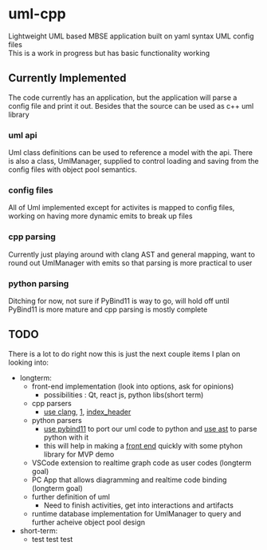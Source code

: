 # uml-cpp
Lightweight UML based MBSE application built on yaml syntax UML config files    
This is a work in progress but has basic functionality working

## Currently Implemented
The code currently has an application, but the application will parse a config
file and print it out. Besides that the source can be used as c++ uml library

### uml api
Uml class definitions can be used to reference a model with the api. There is 
also a class, UmlManager, supplied to control loading and saving from the config files
with object pool semantics.

### config files
All of Uml implemented except for activites is mapped to config files, working on
having more dynamic emits to break up files

### cpp parsing
Currently just playing around with clang AST and general mapping, want to round out 
UmlManager with emits so that parsing is more practical to user

### python parsing
Ditching for now, not sure if PyBind11 is way to go, will hold off until PyBind11 is
more mature and cpp parsing is mostly complete

## TODO
There is a lot to do right now this is just the next couple items I plan on looking into:  
  * longterm:      
    * front-end implementation (look into options, ask for opinions)    
      * possibilities : Qt, react js, python libs(short term)    
    * cpp parsers    
      * [use clang](https://shaharmike.com/cpp/libclang/?fbclid=IwAR1Y9PBig4Hd6bxmNERySpGAk2V09iCThrWuZ3Vb31LFAMG33pa1_kGVQZo), [1](https://clang.llvm.org/get_started.html), [index_header](https://clang.llvm.org/doxygen/Index_8h_source.html#l01562)    
    * python parsers  
      * [use pybind11](https://realpython.com/python-bindings-overview/) to port our uml code to python and [use ast](https://docs.python.org/3/library/ast.html#module-ast)  to parse python with it  
      * this will help in making a [front end](https://wiki.python.org/moin/WebFrameworks) quickly with some ptyhon library for MVP demo    
    * VSCode extension to realtime graph code as user codes (longterm goal)   
    * PC App that allows diagramming and realtime code binding (longterm goal)
    * further definition of uml    
      * Need to finish activities, get into interactions and artifacts    
    * runtime database implementation for UmlManager to query and further acheive object pool design
  * short-term:    
    * test test test    
    